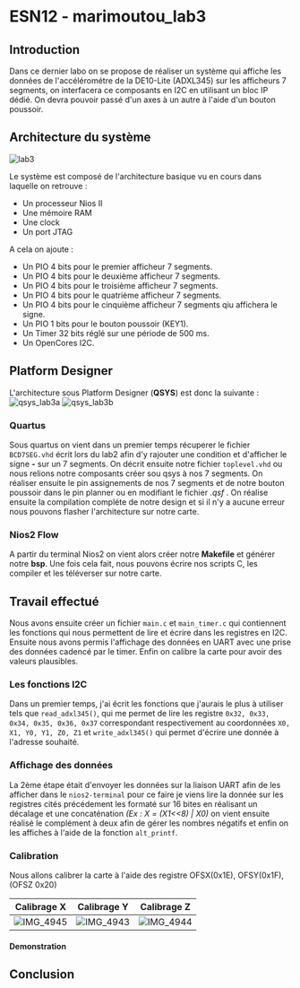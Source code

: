 # ESN12 - marimoutou_lab3
## Introduction
Dans ce dernier labo on se propose de réaliser un système qui affiche les données de l'accélérométre de la DE10-Lite (ADXL345) sur les afficheurs 7 segments, on interfacera ce composants en I2C en utilisant un bloc IP dédié. On devra pouvoir passé d'un axes à un autre à l'aide d'un bouton poussoir. 

## Architecture du système

![lab3](https://github.com/ESN2024/marimoutou_lab3/assets/97475510/0bf8a712-ad1c-4987-96b6-7ebd02fd16e2)

Le système est composé de l'architecture basique vu en cours dans laquelle on retrouve :

* Un processeur Nios II
* Une mémoire RAM
* Une clock
* Un port JTAG

A cela on ajoute :

* Un PIO 4 bits pour le premier afficheur 7 segments.
* Un PIO 4 bits pour le deuxième afficheur 7 segments.
* Un PIO 4 bits pour le troisième afficheur 7 segments.
* Un PIO 4 bits pour le quatrième afficheur 7 segments.
* Un PIO 4 bits pour le cinquième afficheur 7 segments qiu affichera le signe.
* Un PIO 1 bits pour le bouton poussoir (KEY1).
* Un Timer 32 bits réglé sur une période de 500 ms.
* Un OpenCores I2C.
  
## Platform Designer
L'architecture sous Platform Designer (**QSYS**) est donc la suivante :
![qsys_lab3a](https://github.com/ESN2024/marimoutou_lab3/assets/97475510/8aede823-c162-4c98-b972-ea7923b36dc9)
![qsys_lab3b](https://github.com/ESN2024/marimoutou_lab3/assets/97475510/f812668e-f963-47e8-9d19-cd00a333582e)


### Quartus

Sous quartus on vient dans un premier temps récuperer le fichier `BCD7SEG.vhd` écrit lors du lab2 afin d'y rajouter une condition et d'afficher le signe **-** sur un 7 segments. On décrit ensuite notre fichier `toplevel.vhd` ou nous relions notre composants créer sou qsys à nos 7 segments.
On réaliser ensuite le pin assignements de nos 7 segments et de notre bouton poussoir dans le pin planner ou en modifiant le fichier *.qsf* . 
On réalise ensuite la compilation compléte de notre design et si il n'y a aucune erreur nous pouvons flasher l'architecture sur notre carte.

### Nios2 Flow
A partir du terminal Nios2 on vient alors créer notre **Makefile** et générer notre **bsp**.
Une fois cela fait, nous pouvons écrire nos scripts C, les compiler et les téléverser sur notre carte.

## Travail effectué
Nous avons ensuite créer un fichier `main.c` et  `main_timer.c` qui contiennent les fonctions qui nous permettent de lire et écrire dans les registres en I2C.
Ensuite nous avons permis l'affichage des données en UART avec une prise des données cadencé par le timer.
Enfin on calibre la carte pour avoir des valeurs plausibles.

### Les fonctions I2C

Dans un premier temps, j'ai écrit les fonctions que j'aurais le plus à utiliser tels que `read_adxl345()`, qui me permet de lire les registre `0x32, 0x33, 0x34, 0x35, 0x36, 0x37` correspondant respectivement au coordonnées `X0, X1, Y0, Y1, Z0, Z1` et `write_adxl345()` qui permet d'écrire une donnée à l'adresse souhaité.
### Affichage des données
La 2ème étape était d'envoyer les données sur la liaison UART afin de les afficher dans le `nios2-terminal` pour ce faire je viens lire la donnée sur les registres cités précédement les formaté sur 16 bites en réalisant un décalage et une concaténation *(Ex : X = (X1<<8) | X0)* on vient ensuite réalisé le complément à deux afin de gérer les nombres négatifs et enfin on les affiches à l'aide de la fonction `alt_printf`.

### Calibration

Nous allons calibrer la carte à l'aide des registre OFSX(0x1E), OFSY(0x1F),(OFSZ 0x20)

Calibrage X            |  Calibrage Y              | Calibrage Z
:-------------------------:|:-------------------------:|:-------------------------:
![IMG_4945](https://github.com/ESN2024/marimoutou_lab3/assets/97475510/6da766cf-8351-4b12-bbea-982b0d9a50b5)|![IMG_4943](https://github.com/ESN2024/marimoutou_lab3/assets/97475510/2947f5d2-5703-43b9-9727-bf8ab1df75b6)|![IMG_4944](https://github.com/ESN2024/marimoutou_lab3/assets/97475510/886e0c26-2672-4503-8e52-95e323692c57)


#### Demonstration




## Conclusion


